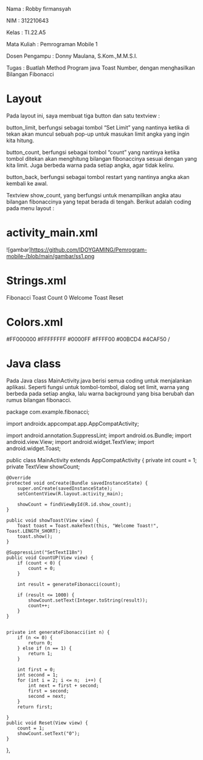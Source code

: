 Nama : Robby firmansyah

NIM : 312210643

Kelas : TI.22.A5

Mata Kuliah : Pemrograman Mobile 1

Dosen Pengampu : Donny Maulana, S.Kom.,M.M.S.I.

Tugas : Buatlah Method Program java Toast Number, dengan menghasilkan Bilangan Fibonacci

# Layout
Pada layout ini, saya membuat tiga button dan satu textview :

button_limit, berfungsi sebagai tombol “Set Limit” yang nantinya ketika di tekan akan muncul sebuah pop-up untuk masukan limit angka yang ingin 
kita hitung.

button_count, berfungsi sebagai tombol “count” yang nantinya ketika tombol ditekan akan menghitung bilangan fibonaccinya sesuai dengan yang kita limit. Juga berbeda warna pada setiap angka, agar tidak keliru.

button_back, berfungsi sebagai tombol restart yang nantinya angka akan kembali ke awal.

Textview show_count, yang berfungsi untuk menampilkan angka atau bilangan fibonaccinya yang tepat berada di tengah.
Berikut adalah coding pada menu layout :

# activity_main.xml

![gambar]<https://github.com/IDOYGAMING/Pemrogram-mobile-/blob/main/gambar/ss1.png>

# Strings.xml

<?xml version="1.0" encoding="utf-8"?>
<resources>
    <string name="app_name">Fibonacci</string>
    <string name="button_label_toast">Toast</string>
    <string name="button_label_count">Count</string>
    <string name="count_initial_value">0</string>
    <string name="coast_message">Welcome Toast</string>
    <string name="Reset">Reset</string>
</resources>

# Colors.xml

<?xml version="1.0" encoding="utf-8"?>
<resources>
    <color name="black">#FF000000</color>
    <color name="white">#FFFFFFFF</color>
    <color name="colorPrimary">#0000FF</color>
    <color name="yellow">#FFFF00</color>
    <color name="muda">#00BCD4</color>
    <color name="green">#4CAF50</color>
</resources>/

# Java class

Pada Java class MainActivity.java berisi semua coding untuk menjalankan aplikasi. Seperti fungsi untuk tombol-tombol, dialog set limit, warna yang berbeda pada setiap angka, lalu warna background yang bisa berubah dan rumus bilangan fibonacci.

package com.example.fibonacci;

import androidx.appcompat.app.AppCompatActivity;

import android.annotation.SuppressLint;
import android.os.Bundle;
import android.view.View;
import android.widget.TextView;
import android.widget.Toast;

public class MainActivity extends AppCompatActivity {
    private int count = 1;
    private TextView showCount;


    @Override
    protected void onCreate(Bundle savedInstanceState) {
        super.onCreate(savedInstanceState);
        setContentView(R.layout.activity_main);

        showCount = findViewById(R.id.show_count);
    }

    public void showToast(View view) {
        Toast toast = Toast.makeText(this, "Welcome Toast!", Toast.LENGTH_SHORT);
        toast.show();
    }

    @SuppressLint("SetTextI18n")
    public void CountUP(View view) {
        if (count < 0) {
            count = 0;
        }

        int result = generateFibonacci(count);

        if (result <= 1000) {
            showCount.setText(Integer.toString(result));
            count++;
        }
    }


    private int generateFibonacci(int n) {
        if (n <= 0) {
            return 0;
        } else if (n == 1) {
            return 1;
        }

        int first = 0;
        int second = 1;
        for (int i = 2; i <= n;  i++) {
            int next = first + second;
            first = second;
            second = next;
        }
        return first;

    }
    public void Reset(View view) {
        count = 1;
        showCount.setText("0");
    }
},